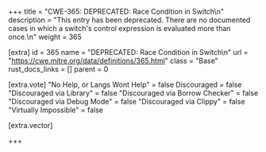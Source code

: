 +++
title = "CWE-365: DEPRECATED: Race Condition in Switch\n"
description = "This entry has been deprecated. There are no documented cases in which a switch's control expression is evaluated more than once.\n"
weight = 365

[extra]
id = 365
name = "DEPRECATED: Race Condition in Switch\n"
url = "https://cwe.mitre.org/data/definitions/365.html"
class = "Base"
rust_docs_links = []
parent = 0

[extra.vote]
"No Help, or Langs Wont Help" = false
Discouraged = false
"Discouraged via Library" = false
"Discouraged via Borrow Checker" = false
"Discouraged via Debug Mode" = false
"Discouraged via Clippy" = false
"Virtually Impossible" = false

[extra.vector]

+++